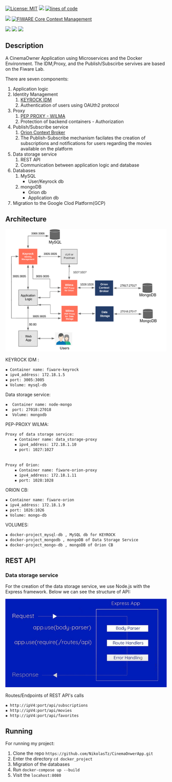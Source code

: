 <p>

[![License: MIT](https://img.shields.io/badge/License-MIT-gree.svg)](https://opensource.org/licenses/MIT?style=plastic) 
<a href="#!" target="_blank"><img src="https://img.shields.io/static/v1?label=build&message=passing&color=red?style=flat"/></a>
<a href="#!"><img alt="lines of code" src="https://sloc.xyz/github/NikolasTz/CinemaOnwerApp/?category=code&color=red"></a>


<a href="#!" target="_blank"><img src="https://nexus.lab.fiware.org/static/badges/chapters/security.svg?color=green"/></a>
<a href="#!" target="_blank"><img alt="FIWARE Core Context Management" src="https://nexus.lab.fiware.org/repository/raw/public/badges/chapters/core.svg"></a>

<a href="https://fiware-orion.readthedocs.io/en/master/" target="_blank"><img src="https://img.shields.io/badge/FIWARE-ORION-red?style=flat"/></a>
<a href="https://fiware-idm.readthedocs.io/en/latest/index.html" target="_blank"><img src="https://img.shields.io/badge/FIWARE-KEYROCK-red?style=flat"/></a>
<a href="https://fiware-pep-proxy.readthedocs.io/en/latest/" target="_blank"><img src="https://img.shields.io/badge/FIWARE-PEP--PROXY-red?style=flat"/></a>




</p>


## Description

A CinemaOwner Application using Microservices and the Docker Environment. The IDM,Proxy, and the Publish/Subscirbe servives are based on the Fiware Lab.

There are seven components:

1. Application logic
2. Identity Management
   1. [KEYROCK IDM](https://fiware-idm.readthedocs.io/en/latest/index.html)
   2. Authentication of users using OAUth2 protocol
3. Proxy
   1. [PEP PROXY - WILMA](https://fiware-pep-proxy.readthedocs.io/en/latest/)
   2. Protection of backend containers - Authorization
4. Publish/Subscribe service
   1. [Orion Context Broker](https://fiware-orion.readthedocs.io/en/master/)
   2. The Publish-Subscribe mechanism facilates the creation of subscriptions and notifications for users regarding the movies available on the platform
5. Data storage service
   1. REST API
   2. Communication between application logic and database
6. Databases
   1. MySQL 
       - User/Keyrock db
   2. mongoDB
      - Orion db
      - Application db
7. Migration to the Google Clod Platform(GCP)   



## Architecture

![Alt text](img/readme/arch_app.PNG)


KEYROCK IDM :

    ▪ Container name: fiware-keyrock
    ▪ ipv4_address: 172.18.1.5
    ▪ port: 3005:3005
    ▪ Volume: mysql-db

Data storage service:

    ▪  Container name: node-mongo
    ▪  port: 27018:27018
    ▪  Volume: mongodb

   
PEP-PROXY WILMA:

    Proxy of data storage service:
        ▪ Container name: data_storage-proxy
        ▪ ipv4_address: 172.18.1.10
        ▪ port: 1027:1027


    Proxy of Orion:
        ▪ Container name: fiware-orion-proxy
        ▪ ipv4_address: 172.18.1.11
        ▪ port: 1028:1028

ORION CB:

    ▪ Container name: fiware-orion
    ▪ ipv4_address: 172.18.1.9
    ▪ port: 1026:1026
    ▪ Volume: mongo-db

VOLUMES:

    ▪ docker-project_mysql-db , MySQL db for KEYROCK
    ▪ docker-project_mongodb , mongoDB of Data Storage Service
    ▪ docker-project_mongo-db , mongoDB of Orion CB


## REST API

### Data storage service

For the creation of the data storage service, we use Node.js with the Express framework. Below we can see the structure of API:

![Alt text](img/readme/rest_api.png)

Routes/Endpoints of REST API's calls

    ▪ http://ipV4:port/api/subscriptions
    ▪ http://ipV4:port/api/movies
    ▪ http://ipV4:port/api/favorites  

## Running

For running my project:
   1. Clone the repo ```https://github.com/NikolasTz/CinemaOnwerApp.git```
   2. Enter the directory ```cd docker_project```
   3. Migration of the databases
   4. Run ```docker-compose up --build```
   5. Visit the ``locahost:8080``
